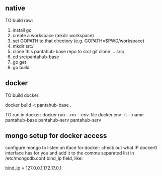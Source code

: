 
## native

TO build raw:

1. install go
2. create a workspace (mkdir workspace)
3. set GOPATH to that directory (e.g. GOPATH=$PWD/workspace)
4. mkdir src/
5. clone this pantahub-base repo to src/
   git clone ... src/
6. cd src/pantahub-base
7. go get
8. go build


## docker

TO build docker:

docker build -t pantahub-base .

TO run in docker:
docker run --rm --env-file docker.env -it --name pantahub-base pantahub-serv pantahub-serv

## mongo setup for docker access

configure mongo to listen on iface for docker:
check out what IP docker0 interface has for you and add it to the comma
separated list in /etc/mongodb.conf bind_ip field, like:

bind_ip = 127.0.0.1,172.17.0.1

